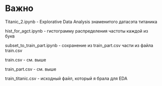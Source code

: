 # Важно

Titanic_2.ipynb - Explorative Data Analysis знаменитого датасэта титаника

hist_for_agct.ipynb - гистограмму распределения частоты каждой из букв

subset_to_train_part.ipynb - сохранение из train_part.csv части из файла train.csv



train.csv - см. выше

train_part.csv - см. выше

train_titanic.csv - исходный файл, который я брала для EDA
